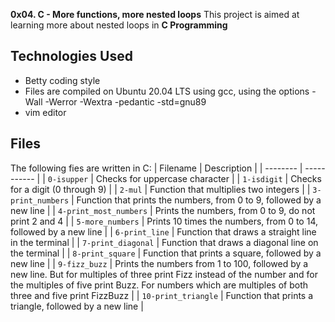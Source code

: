**0x04. C - More functions, more nested loops**
This project is aimed at learning more about nested loops in **C Programming**

## Technologies Used
* Betty coding style 
* Files are compiled on Ubuntu 20.04 LTS using gcc, using the options -Wall -Werror -Wextra -pedantic -std=gnu89
* vim editor

## Files
The following fies are written in C:
| Filename | Description |
| -------- | ----------- |
| `0-isupper` | Checks for uppercase character |
| `1-isdigit` | Checks for a digit (0 through 9) |
| `2-mul` | Function that multiplies two integers |
| `3-print_numbers` | Function that prints the numbers, from 0 to 9, followed by a new line |
| `4-print_most_numbers` | Prints the numbers, from 0 to 9, do not print 2 and 4 |
| `5-more_numbers` | Prints 10 times the numbers, from 0 to 14, followed by a new line |
| `6-print_line` | Function that draws a straight line in the terminal |
| `7-print_diagonal` | Function that draws a diagonal line on the terminal |
| `8-print_square` | Function that prints a square, followed by a new line |
| `9-fizz_buzz` | Prints the numbers from 1 to 100, followed by a new line. But for multiples of three print Fizz instead of the number and for the multiples of five print Buzz. For numbers which are multiples of both three and five print FizzBuzz |
| `10-print_triangle` | Function that prints a triangle, followed by a new line |
